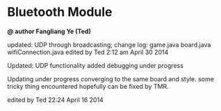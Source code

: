 Bluetooth Module
===========

**@ author Fangliang Ye (Ted)**

updated:
UDP through broadcasting;
change log:
    game.java
    board.java
    wifiConnection.java
edited by Ted 2:12 am April 30 2014






Updated:
UDP functionality added debugging under progress

Updating under progress
converging to the same board and style. 
some tricky thing encountered
hopefully can be fixed by TMR.

edited by Ted 22:24 April 16 2014
